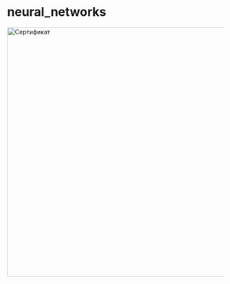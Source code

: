 # neural_networks

<img width="580" src="https://u.netology.ru/backend/uploads/legacy/shared_diplomas/image/297391/c37289e37670b1adf53116363677daa2.png?ts=1685353247" alt="Сертификат">
